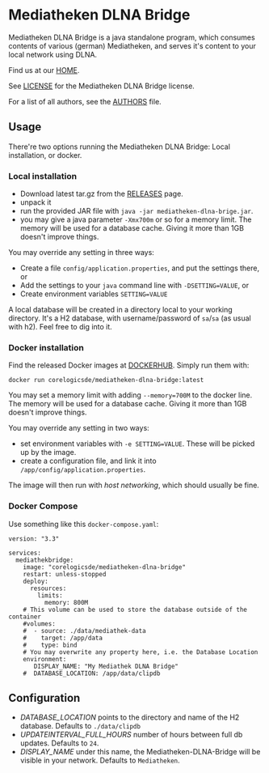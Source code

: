 # Mediatheken DLNA Bridge

Mediatheken DLNA Bridge is a java standalone program, which consumes contents of various (german) Mediatheken,
and serves it's content to your local network using DLNA.

Find us at our [HOME].

See [LICENSE] for the Mediatheken DLNA Bridge license.

For a list of all authors, see the [AUTHORS] file. 

## Usage

There're two options running the Mediatheken DLNA Bridge: Local installation, or docker.

### Local installation

* Download latest tar.gz from the [RELEASES] page.
* unpack it
* run the provided JAR file with `java -jar mediatheken-dlna-brige.jar`.
* you may give a java parameter `-Xmx700m` or so for a memory limit. The memory will be used for a
  database cache. Giving it more than 1GB doesn't improve things.

You may override any setting in three ways:

* Create a file `config/application.properties`, and put the settings there, or
* Add the settings to your `java` command line with `-DSETTING=VALUE`, or
* Create environment variables `SETTING=VALUE`

A local database will be created in a directory local to your working directory. It's a H2 database, with
username/password of `sa`/`sa` (as usual with h2). Feel free to dig into it.

### Docker installation

Find the released Docker images at [DOCKERHUB]. Simply run them with:

`docker run corelogicsde/mediatheken-dlna-bridge:latest`

You may set a memory limit with adding `--memory=700M` to the docker line. The memory will be used for a
database cache. Giving it more than 1GB doesn't improve things.

You may override any setting in two ways:

* set environment variables with `-e SETTING=VALUE`. These will be picked up by the image.
* create a configuration file, and link it into `/app/config/application.properties`.

The image will then run with _host networking_, which should usually be fine.

### Docker Compose

Use something like this `docker-compose.yaml`:

```
version: "3.3"

services:
  mediathekbridge:
    image: "corelogicsde/mediatheken-dlna-bridge"
    restart: unless-stopped
    deploy:
      resources:
        limits:
          memory: 800M
    # This volume can be used to store the database outside of the container
    #volumes:
    #  - source: ./data/mediathek-data
    #    target: /app/data
    #    type: bind
    # You may overwrite any property here, i.e. the Database Location
    environment:
       DISPLAY_NAME: "My Mediathek DLNA Bridge"
    #  DATABASE_LOCATION: /app/data/clipdb
```

## Configuration

* _DATABASE_LOCATION_ points to the directory and name of the H2 database. Defaults to `./data/clipdb`
* _UPDATEINTERVAL_FULL_HOURS_ number of hours between full db updates. Defaults to `24`.
* _DISPLAY_NAME_ under this name, the Mediatheken-DLNA-Bridge will be visible in your network. Defaults to `Mediatheken`.


[HOME]: https://github.com/n0y/mediatheken-dlna-bridge
[RELEASES]: https://github.com/n0y/mediatheken-dlna-bridge/releases
[LICENSE]: https://github.com/n0y/mediatheken-dlna-bridge/blob/master/LICENSE
[AUTHORS]: https://github.com/n0y/mediatheken-dlna-bridge/blob/master/AUTHORS
[DOCKERHUB]: https://hub.docker.com/repository/docker/corelogicsde/mediatheken-dlna-bridge

